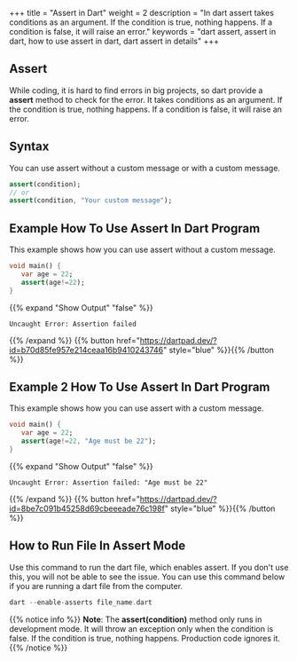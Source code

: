 
+++
title = "Assert in Dart"
weight = 2
description = "In dart assert takes conditions as an argument. If the condition is true, nothing happens. If a condition is false, it will raise an error."
keywords = "dart assert, assert in dart, how to use assert in dart, dart assert in details"
+++

## Assert
While coding, it is hard to find errors in big projects, so dart provide a **assert** method to check for the error. It takes conditions as an argument. If the condition is true, nothing happens. If a condition is false, it will raise an error.

## Syntax
You can use assert without a custom message or with a custom message.
```dart
assert(condition);
// or 
assert(condition, "Your custom message");
```
## Example How To Use Assert In Dart Program
This example shows how you can use assert without a custom message. 
```dart
void main() { 
   var age = 22;
   assert(age!=22);
}
``` 
{{% expand "Show Output" "false" %}}
````plaintext
Uncaught Error: Assertion failed
````
{{% /expand %}}
{{% button href="https://dartpad.dev/?id=b70d85fe957e214ceaa16b9410243746" style="blue" %}}{{% /button %}}

## Example 2 How To Use Assert In Dart Program
This example shows how you can use assert with a custom message. 
```dart
void main() { 
   var age = 22;
   assert(age!=22, "Age must be 22");
}
``` 
{{% expand "Show Output" "false" %}}
````plaintext
Uncaught Error: Assertion failed: "Age must be 22"
````
{{% /expand %}}
{{% button href="https://dartpad.dev/?id=8be7c091b45258d69cbeeeade76c198f" style="blue" %}}{{% /button %}}

## How to Run File In Assert Mode
Use this command to run the dart file, which enables assert. If you don't use this, you will not be able to see the issue. You can use this command below if you are running a dart file from the computer.

```dart
dart --enable-asserts file_name.dart
``` 

{{% notice info %}}
**Note**: The **assert(condition)** method only runs in development mode. It will throw an exception only when the condition is false. If the condition is true, nothing happens. Production code ignores it.
{{% /notice %}}
